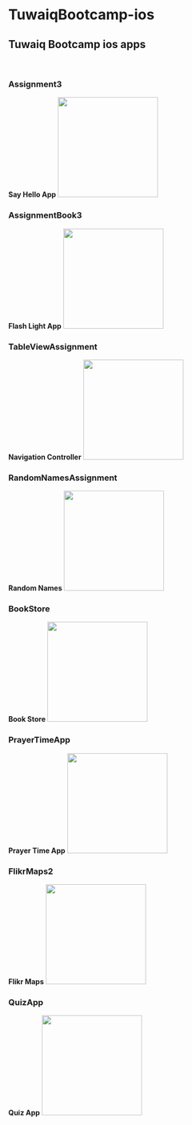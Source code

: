 <h1>TuwaiqBootcamp-ios</h1>
<h2>Tuwaiq Bootcamp ios apps</h2>
<br>
<h3>Assignment3</h3>
<b>Say Hello App</b>
<img src="https://github.com/rwishd17/TuwaiqBootcamp-ios/blob/main/attachments/sayhelloApp.gif" width="200">
<br>
<h3>AssignmentBook3</h3>
<b>Flash Light App</b>
<img src="https://github.com/rwishd17/TuwaiqBootcamp-ios/blob/main/attachments/flashLight.gif" width="200">
<br>
<h3>TableViewAssignment</h3>
<b>Navigation Controller</b>
<img src="https://github.com/rwishd17/TuwaiqBootcamp-ios/blob/main/attachments/navigationController.gif" width="200">
<br>
<h3>RandomNamesAssignment</h3>
<b>Random Names</b>
<img src="https://github.com/rwishd17/TuwaiqBootcamp-ios/blob/main/attachments/randomNames.gif" width="200">
<br>
<h3>BookStore</h3>
<b>Book Store</b>
<img src="https://github.com/rwishd17/TuwaiqBootcamp-ios/blob/main/attachments/bookstore.gif" width="200">
<br>
<h3>PrayerTimeApp</h3>
<b>Prayer Time App</b>
<img src="https://github.com/rwishd17/TuwaiqBootcamp-ios/blob/main/attachments/prayerApp.gif" width="200">
<br>
<h3>FlikrMaps2</h3>
<b>Flikr Maps</b>
<img src="https://github.com/rwishd17/TuwaiqBootcamp-ios/blob/main/attachments/flickrMaps.gif" width="200">
<br>
<h3>QuizApp</h3>
<b>Quiz App</b>
<img src="https://github.com/rwishd17/TuwaiqBootcamp-ios/blob/main/attachments/quizApp.gif" width="200">

